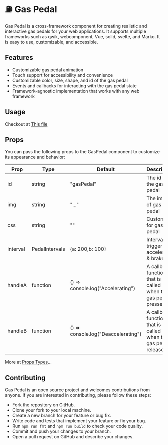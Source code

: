 # ⛽ Gas Pedal

Gas Pedal is a cross-framework component for creating realistic and interactive gas pedals for your web applications. It supports multiple frameworks such as qwik, webcomponent, Vue, solid, svelte, and Marko. It is easy to use, customizable, and accessible.

## Features

- Customizable gas pedal animation
- Touch support for accessibility and convenience
- Customizable color, size, shape, and id of the gas pedal
- Events and callbacks for interacting with the gas pedal state
- Framework-agnostic implementation that works with any web framework

## Usage
Checkout at [This file](https://github.com/ArnavK-09/gas-pedal/blob/main/usage/svelte/src/routes/+page.svelte)

## Props

You can pass the following props to the GasPedal component to customize its appearance and behavior:

| Prop      | Type     | Default | Description                                                                 |
| --------- | -------- | ------- | --------------------------------------------------------------------------- |
| id        | string   |"gasPedal"| The id of the gas pedal                                                    |
| img       | string   | "..."   | The image of gas pedal                                                      |
| css       | string   | ""      | Custom css for gas pedal                                                    |
| interval  | PedalIntervals | {a: 200,b: 100} | Intervals for triggering accelerator & brake                  |
| handleA   | function | () => console.log("Accelerating")   | A callback function that is called when the gas pedal is pressed            |
| handleB | function | () => console.log("Deaccelerating")    | A callback function that is called when the gas pedal is released              |

More at [Props Types](https://github.com/ArnavK-09/gas-pedal/blob/main/src/components/GasPedal/GasPedal.model.ts)...

## Contributing 

Gas Pedal is an open source project and welcomes contributions from anyone. If you are interested in contributing, please follow these steps:

- Fork the repository on GitHub.
- Clone your fork to your local machine.
- Create a new branch for your feature or bug fix.
- Write code and tests that implement your feature or fix your bug.
- Run `npm run fmt` and `npm run build` to check your code quality.
- Commit and push your changes to your branch.
- Open a pull request on GitHub and describe your changes.

